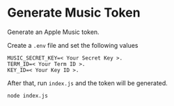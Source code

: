 # Generate Music Token
Generate an Apple Music token.

Create a `.env` file and set the following values

```
MUSIC_SECRET_KEY=< Your Secret Key >.
TERM_ID=< Your Term ID >.
KEY_ID=< Your Key ID >.
```

After that, run `index.js` and the token will be generated.

```
node index.js
```
